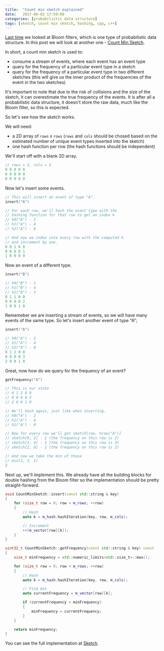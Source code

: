 ```yaml
---
title:  "Count min sketch explained"
date:   2017-06-02 17:59:00
categories: [probabilistic data structure]
tags: [sketch, count min sketch, hashing, cpp, c++]
---
```


[Last time](/2017/bloom-filter-part-3/) we looked at Bloom filters, which is one type of probabilistic data structure. In this post we will look at another one - [Count Min Sketch](https://en.wikipedia.org/wiki/Count%E2%80%93min_sketch).   

In short, a count min sketch is used to:
* consume a stream of events, where each event has an event type
* query for the frequency of a particular event type in a sketch
* query for the frequency of a particular event type in two different sketches (this will give us the inner product of the frequencies of the event in the two sketches)

It's important to note that due to the risk of collisions and the size of the sketch, it can overestimate the true frequency of the events. It is after all a probabilistic data structure, it doesn't store the raw data, much like the Bloom filter, so this is expected. 

So let's see how the sketch works. 

We will need:
* a 2D array of `rows` x `rows` (`rows` and `cols` should be chosed based on the estimated number of unique event types inserted into the sketch)
* one hash function per row (the hash functions should be independent)


We'll start off with a blank 2D array. 


```c++
// rows = 3, cols = 5
0 0 0 0 0
0 0 0 0 0
0 0 0 0 0
```

Now let's insert some events.

```c++
// This will insert an event of type "A".
insert("A")

// For each row, we'll hash the event type with the
// hashing function for that row to get an index k
// h0("A") - 2
// h1("A") - 4
// h2("A") - 0

// And now we index into every row with the computed k
// and increment by one.
0 0 1 0 0
0 0 0 0 1
1 0 0 0 0
```

Now an event of a different type.
```c++
insert("B")

// h0("B") - 1
// h1("B") - 4
// h2("B") - 3
0 1 1 0 0
0 0 0 0 2
1 0 0 1 0
```

Rememeber we are inserting a stream of events, so we will have many events of the same type. So let's insert another event of type "A";
```c++
insert("A")

// h0("A") - 2
// h1("A") - 4
// h2("A") - 0
0 1 2 0 0
0 0 0 0 3
2 0 0 1 0
```

Great, now how do we query for the frequency of an event?

```c++
getFrequency("A")

// This is our state
// 0 1 2 0 0
// 0 0 0 0 3
// 2 0 0 1 0

// We'll hash again, just like when inserting.
// h0("A") - 2
// h1("A") - 4
// h2("A") - 0

// Now for every row we'll get sketch[row, hrow("A")]
// sketch[0, 2] - 2 (the frequency on this row is 2)
// sketch[1, 4] - 3 (the frequency on this row is 3)
// sketch[2, 0] - 2 (the frequency on this row is 2)

// And now we take the min of those
// min(2, 3, 2)
2
```

Next up, we'll implement this. We already have all the building blocks for double hashing from the Bloom filter so the implementation should be pretty straight-forward. 

```c++
void CountMinSketch::insert(const std::string & key)
{
    for (size_t row = 0; row < m_rows; ++row)
    {
        // Hash 
        auto k = m_hash.hashIteration(key, row, m_cols);

        // Increment
        ++(m_vector[row][k]);
    }
}

uint32_t CountMinSketch::getFrequency(const std::string & key) const
{
    size_t minFrequency = std::numeric_limits<std::size_t>::max();

    for (size_t row = 0; row < m_rows; ++row)
    {
        // Hash 
        auto k = m_hash.hashIteration(key, row, m_cols);

        // Find min 
        auto currentFrequency = m_vector[row][k];

        if (currentFrequency < minFrequency)
        {
            minFrequency = currentFrequency;
        }
    }

    return minFrequency;
}
```

You can see the full implementation at [Sketch](https://github.com/olivif/bloom-filter/tree/master/BloomFilter/src).
